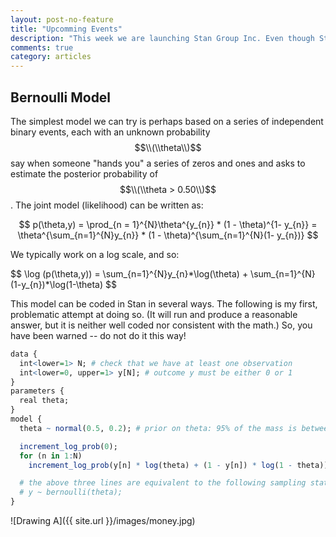 ```yaml
---
layout: post-no-feature
title: "Upcomming Events"
description: "This week we are launching Stan Group Inc. Even though Stan Group is a commercial entity we remain comitted to keeping the Stan language and all the fitting algorithms free and open source."
comments: true
category: articles
---
```


## Bernoulli Model
The simplest model we can try is perhaps based on a series of independent binary events, each with an unknown probability $$\\(\\theta\\)$$ say when someone "hands you" a series of zeros and ones and asks to estimate the posterior probability of $$\\(\\theta > 0.50\\)$$. The joint model (likelihood) can be written as:

$$ p(\theta,y) = \prod_{n = 1}^{N}\theta^{y_{n}} * (1 - \theta)^{1- y_{n}} = \theta^{\sum_{n=1}^{N}y_{n}} * (1 - \theta)^{\sum_{n=1}^{N}(1- y_{n})} $$

We typically work on a log scale, and so:

<div>
$$ \log (p(\theta,y)) = \sum_{n=1}^{N}y_{n}*\log(\theta) + \sum_{n=1}^{N}(1-y_{n})*\log(1-\theta) $$
</div>

This model can be coded in Stan in several ways. The following is my first, problematic attempt at doing so. (It will run and produce a reasonable answer, but it is neither well coded nor consistent with the math.) So, you have been warned -- do not do it this way!

```r
data {
  int<lower=1> N; # check that we have at least one observation
  int<lower=0, upper=1> y[N]; # outcome y must be either 0 or 1
}
parameters {
  real theta;
}
model {
  theta ~ normal(0.5, 0.2); # prior on theta: 95% of the mass is between 0.1 and 0.9

  increment_log_prob(0); 
  for (n in 1:N)
    increment_log_prob(y[n] * log(theta) + (1 - y[n]) * log(1 - theta));

  # the above three lines are equivalent to the following sampling statement:
  # y ~ bernoulli(theta);  
}
```


![Drawing A]({{ site.url }}/images/money.jpg)
